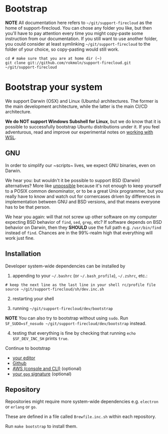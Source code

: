 # Bootstrap

**NOTE** All documentation here refers to `~/git/support-firecloud` as the home of support-firecloud.
You can chose any folder you like, but then you'll have to pay attention every time you might copy-paste
some instruction from our documentation. If you still want to use another folder, you could consider at least
symlinking `~/git/support-firecloud` to the folder of your choice, so copy-pasting would still work.


```shell
cd # make sure that you are at home dir (~)
git clone git://github.com/rokmoln/support-firecloud.git ~/git/support-firecloud
```


# Bootstrap your system

We support Darwin (OSX) and Linux (Ubuntu) architectures.
The former is the main development architecture, while the latter is the main CI/CD architecture.

**We do NOT support Windows Subshell for Linux**,
but we do know that it is possible to successfully bootstrap Ubuntu distributions under it.
If you feel adventurous, read and improve our experimental notes on [working with WSL](README.wsl.md).


## GNU

In order to simplify our ~scripts~ lives, we expect GNU binaries, even on Darwin.

We hear you: but wouldn't it be possible to support BSD (Darwin) alternatives?
More like [unpossible](https://ponderthebits.com/2017/01/know-your-tools-linux-gnu-vs-mac-bsd-command-line-utilities-grep-strings-sed-and-find/)
because it's not enough to keep yourself to a POSIX common denominator, or to be a great Unix programmer,
but you really have to know and watch out for cornercases
driven by differences in implementation between GNU and BSD versions,
and that means everyone has to be that person.

We hear you again: will that not screw up other software on my computer expecting BSD behavior of `find`, `sed`, `grep`, etc?
If software depends on BSD behavior on Darwin, then they **SHOULD** use the full path e.g. `/usr/bin/find` instead of `find`.
Chances are in the 99%-realm high that everything will work just fine.


## Installation

Developer system-wide dependencies can be installed by

1. appending to your `~/.bashrc` (or `~/.bash_profile`), `~/.zshrc`, etc.:

```shell
# keep the next line as the last line in your shell rc/profile file
source ~/git/support-firecloud/sh/dev.inc.sh
```

2. restarting your shell

3. running `~/git/support-firecloud/dev/bootstrap`

**NOTE** You can also try to bootstrap without using `sudo`.
Run `SF_SUDO=sf_nosudo ~/git/support-firecloud/dev/bootstrap` instead.

4. testing that everything is fine by checking that running `echo $SF_DEV_INC_SH` prints `true`.

Continue to bootstrap

* [your editor](README.editor.md)
* [Github](README.github.md)
* [AWS (console and CLI)](README.aws.md) (optional)
* [your `gpg` signature](README.gpg.md) (optional)


## Repository

Repositories might require more system-wide dependencies e.g. `electron` or `erlang` or `go`.

These are defined in a file called `Brewfile.inc.sh` within each repository.

Run `make bootstrap` to install them.
